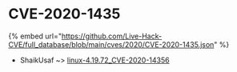 # CVE-2020-1435
{% embed url="https://github.com/Live-Hack-CVE/full_database/blob/main/cves/2020/CVE-2020-1435.json" %}

* ShaikUsaf ~> [linux-4.19.72_CVE-2020-14356](https://www.alice-snow.ru/2020/database/cve-2020-1435/linux-4.19.72_cve-2020-14356-shaikusaf)